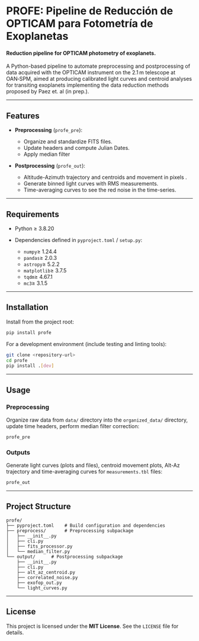 # PROFE: Pipeline de Reducción de OPTICAM para Fotometría de Exoplanetas
#### Reduction pipeline for OPTICAM photometry of exoplanets.

A Python-based pipeline to automate preprocessing and postprocessing of data acquired
with the OPTICAM instrument on the 2.1 m telescope at OAN‑SPM, aimed at producing
calibrated light curves and centroid analyses for transiting exoplanets implementing
the data reduction methods proposed by Paez et. al (in prep.).

---

## Features

* **Preprocessing** (`profe_pre`):

  * Organize and standardize FITS files.
  * Update headers and compute Julian Dates.
  * Apply median filter
* **Postprocessing** (`profe_out`):

  * Altitude-Azimuth trajectory and centroids and movement in pixels .
  * Generate binned light curves with RMS measurements.
  * Time-averaging curves to see the red noise in the time-series.

---

## Requirements

* Python ≥ 3.8.20
* Dependencies defined in `pyproject.toml` / `setup.py`:

  * `numpy`$\geq$ 1.24.4
  * `pandas`$\geq$ 2.0.3
  * `astropy`$\geq$ 5.2.2
  * `matplotlib`$\geq$ 3.7.5
  * `tqdm`$\geq$ 4.67.1
  * `mc3`$\geq$ 3.1.5

---

## Installation

Install from the project root:

```bash
pip install profe
```

For a development environment (include testing and linting tools):

```bash
git clone <repository-url>
cd profe
pip install .[dev]
```

---

## Usage

### Preprocessing

Organize raw data from `data/` directory into the `organized_data/` directory, update time headers, perform median filter correction:

```bash
profe_pre
```

### Outputs

Generate light curves (plots and files), centroid movement plots, Alt-Az trajectory and time-averaging curves for `measurements.tbl` files:

```bash
profe_out
```


---

## Project Structure

```
profe/
├── pyproject.toml    # Build configuration and dependencies
├── preprocess/       # Preprocessing subpackage
│   ├── __init__.py
│   ├── cli.py
│   ├── fits_processor.py
│   └── median_filter.py
└── output/      # Postprocessing subpackage
    ├── __init__.py
    ├── cli.py
    ├── alt_az_centroid.py
    ├── correlated_noise.py
    ├── exofop_out.py
    └── light_curves.py

```

---

<!-- ## Development & Contribution

1. Fork the repository.
2. Create a branch for your feature or fix:

   ```bash
   ```

git checkout -b feature/awesome-feature

````
3. Write tests under `tests/` and ensure they pass:
   ```bash
pytest
````

4. Format code with `black` and sort imports with `isort`.
5. Open a pull request describing your changes.

--- -->

## License

This project is licensed under the **MIT License**. See the `LICENSE` file for details.
